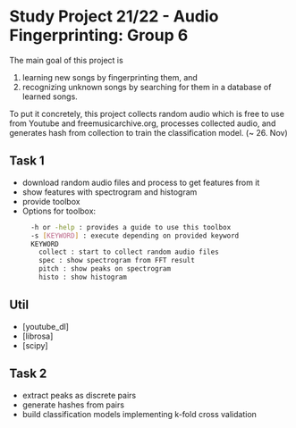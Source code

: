 # Study Project 21/22 - Audio Fingerprinting: Group 6

The main goal of this project is
  1. learning new songs by fingerprinting them, and
  2. recognizing unknown songs by searching for them in a database of learned songs.

To put it concretely, this project collects random audio which is free to use from Youtube and freemusicarchive.org, processes collected audio, and generates hash from collection to train the classification model. (~ 26. Nov)

## Task 1
- download random audio files and process to get features from it
- show features with spectrogram and histogram
- provide toolbox
- Options for toolbox:
  ```sh
    -h or -help : provides a guide to use this toolbox 
    -s [KEYWORD] : execute depending on provided keyword
    KEYWORD
      collect : start to collect random audio files
      spec : show spectrogram from FFT result
      pitch : show peaks on spectrogram
      histo : show histogram
  ```

## Util
- [youtube_dl]
- [librosa]
- [scipy]


## Task 2
 - extract peaks as discrete pairs
 - generate hashes from pairs
 - build classification models implementing k-fold cross validation
 
